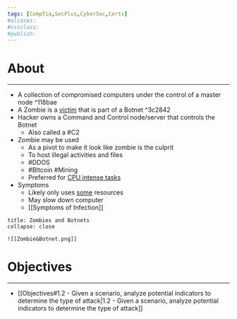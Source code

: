 ```yaml
---
tags: [CompTia,SecPlus,CyberSec,Certs]
#aliases:
#cssclass:
#publish:
---
```


# About
---
- A collection of compromised computers under the control of a master node ^118bae
- A Zombie is a <u>victim</u> that is part of a Botnet ^3c2842
- Hacker owns a Command and Control node/server that controls the Botnet
	- Also called a #C2
- Zombie may be used
	- As a pivot to make it look like zombie is the culprit
	- To host illegal activities and files
	- #DDOS
	- #BItcoin #Mining
	- Preferred for <u>CPU intense tasks</u>
- Symptoms
	- Likely only uses <u>some</u> resources
	- May slow down computer
	- [[Symptoms of Infection]]

```ad-info
title: Zombies and Botnets
collapse: close

![[Zombie&Botnet.png]]
```

# Objectives
---
- [[Objectives#1.2 - Given a scenario, analyze potential indicators to determine the type of attack|1.2 - Given a scenario, analyze potential indicators to determine the type of attack]]
